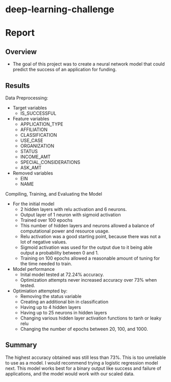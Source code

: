 # deep-learning-challenge

# Report

## Overview
- The goal of this project was to create a neural network model that could predict the success of an application for funding.

## Results
Data Preprocessing:
- Target variables
    * IS_SUCCESSFUL
- Feature variables
    * APPLICATION_TYPE
    * AFFILIATION
    * CLASSIFICATION
    * USE_CASE
    * ORGANIZATION
    * STATUS
    * INCOME_AMT
    * SPECIAL_CONSIDERATIONS
    * ASK_AMT
- Removed variables
    * EIN
    * NAME

Compiling, Training, and Evaluating the Model
- For the initial model
    * 2 hidden layers with relu activation and 6 neurons.
    * Output layer of 1 neuron with sigmoid activation
    * Trained over 100 epochs
    * This number of hidden layers and neurons allowed a balance of computational power and resource usage.
    * Relu activation was a good starting point, because there was not a lot of negative values.
    * Sigmoid activation was used for the output due to it being able output a probability between 0 and 1.
    * Training on 100 epochs allowed a reasonable amount of tuning for the time needed to train.
- Model performance
    * Inital model tested at 72.24% accuracy.
    * Optimization attempts never increased accuracy over 73% when tested.
- Optimiation attempted by:
    * Removing the status variable
    * Creating an additional bin in classification
    * Having up to 4 hidden layers
    * Having up to 25 neurons in hidden layers
    * Changing various hidden layer activation functions to tanh or leaky relu
    * Changing the number of epochs between 20, 100, and 1000.

## Summary
The highest accuracy obtained was still less than 73%. This is too unreliable to use as a model. I would recommend trying a logistic regression model next. This model works best for a binary output like success and failure of applications, and the model would work with our scaled data.